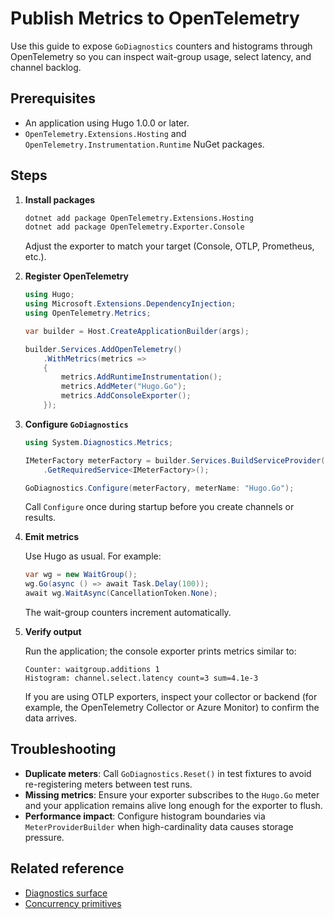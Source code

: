 # Publish Metrics to OpenTelemetry

Use this guide to expose `GoDiagnostics` counters and histograms through OpenTelemetry so you can inspect wait-group usage, select latency, and channel backlog.

## Prerequisites

- An application using Hugo 1.0.0 or later.
- `OpenTelemetry.Extensions.Hosting` and `OpenTelemetry.Instrumentation.Runtime` NuGet packages.

## Steps

1. **Install packages**

   ```bash
   dotnet add package OpenTelemetry.Extensions.Hosting
   dotnet add package OpenTelemetry.Exporter.Console
   ```

   Adjust the exporter to match your target (Console, OTLP, Prometheus, etc.).

2. **Register OpenTelemetry**

   ```csharp
   using Hugo;
   using Microsoft.Extensions.DependencyInjection;
   using OpenTelemetry.Metrics;

   var builder = Host.CreateApplicationBuilder(args);

   builder.Services.AddOpenTelemetry()
       .WithMetrics(metrics =>
       {
           metrics.AddRuntimeInstrumentation();
           metrics.AddMeter("Hugo.Go");
           metrics.AddConsoleExporter();
       });
   ```

3. **Configure `GoDiagnostics`**

   ```csharp
   using System.Diagnostics.Metrics;

   IMeterFactory meterFactory = builder.Services.BuildServiceProvider()
       .GetRequiredService<IMeterFactory>();

   GoDiagnostics.Configure(meterFactory, meterName: "Hugo.Go");
   ```

   Call `Configure` once during startup before you create channels or results.

4. **Emit metrics**

   Use Hugo as usual. For example:

   ```csharp
   var wg = new WaitGroup();
   wg.Go(async () => await Task.Delay(100));
   await wg.WaitAsync(CancellationToken.None);
   ```

   The wait-group counters increment automatically.

5. **Verify output**

   Run the application; the console exporter prints metrics similar to:

   ```text
   Counter: waitgroup.additions 1
   Histogram: channel.select.latency count=3 sum=4.1e-3
   ```

   If you are using OTLP exporters, inspect your collector or backend (for example, the OpenTelemetry Collector or Azure Monitor) to confirm the data arrives.

## Troubleshooting

- **Duplicate meters**: Call `GoDiagnostics.Reset()` in test fixtures to avoid re-registering meters between test runs.
- **Missing metrics**: Ensure your exporter subscribes to the `Hugo.Go` meter and your application remains alive long enough for the exporter to flush.
- **Performance impact**: Configure histogram boundaries via `MeterProviderBuilder` when high-cardinality data causes storage pressure.

## Related reference

- [Diagnostics surface](../reference/diagnostics.md)
- [Concurrency primitives](../reference/concurrency-primitives.md)
